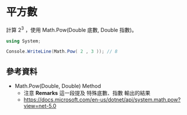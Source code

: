 # 平方數

計算 2<sup>3</sup> ，使用 Math.Pow(Double 底數, Double 指數)。

```csharp
using System;

Console.WriteLine(Math.Pow( 2 , 3 )); // 8
```

## 參考資料

* Math.Pow(Double, Double) Method
  * 注意 **Remarks** 這一段提及 特殊底數、指數 輸出的結果
  * https://docs.microsoft.com/en-us/dotnet/api/system.math.pow?view=net-5.0